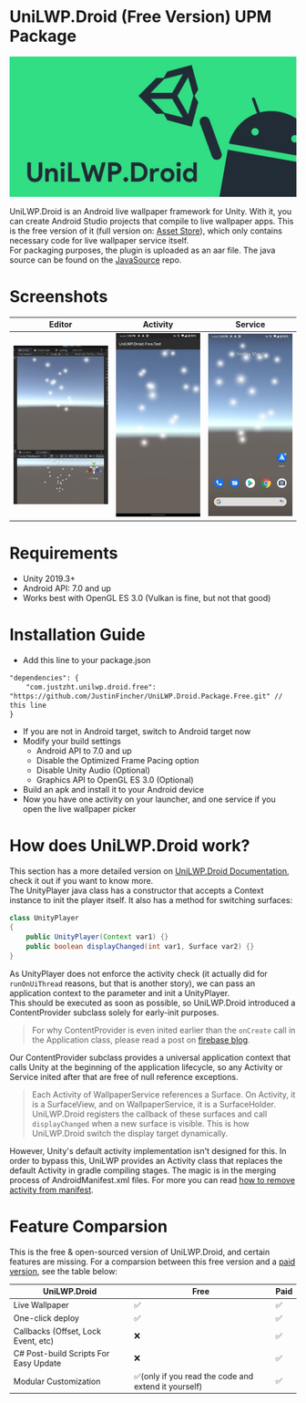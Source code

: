 # UniLWP.Droid (Free Version) UPM Package

![](Documentation~/unity-banner.jpg)

UniLWP.Droid is an Android live wallpaper framework for Unity. With it, you can create Android Studio projects that compile to live wallpaper apps. This is the free version of it (full version on: [Asset Store](http://u3d.as/1QVw)), which only contains necessary code for live wallpaper service itself.  
For packaging purposes, the plugin is uploaded as an aar file. The java source can be found on the [JavaSource](https://github.com/JustinFincher/UniLWP.Droid.Free.JavaSource) repo.

# Screenshots
| Editor             | Activity             |  Service |
:-------------------------:|:-------------------------:|:-------------------------:
![](Documentation~/unity-editor.jpg)  | ![](Documentation~/unity-activity.jpg)  |  ![](Documentation~/unity-service.jpg)

# Requirements

- Unity 2019.3+ 
- Android API: 7.0 and up
- Works best with OpenGL ES 3.0 (Vulkan is fine, but not that good)

# Installation Guide

- Add this line to your package.json
```
"dependencies": {
    "com.justzht.unilwp.droid.free": "https://github.com/JustinFincher/UniLWP.Droid.Package.Free.git" // this line
}
```
- If you are not in Android target, switch to Android target now
- Modify your build settings
  - Android API to 7.0 and up
  - Disable the Optimized Frame Pacing option
  - Disable Unity Audio (Optional)
  - Graphics API to OpenGL ES 3.0 (Optional)
- Build an apk and install it to your Android device
- Now you have one activity on your launcher, and one service if you open the live wallpaper picker

# How does UniLWP.Droid work?
This section has a more detailed version on [UniLWP.Droid Documentation](https://docs.google.com/document/d/10b5zDYjr2MDDKUhuUeq192YYoOb5YHcEqfLbr_5m9iM/edit?usp=sharing), check it out if you want to know more.  
The UnityPlayer java class has a constructor that accepts a Context instance to init the player itself. It also has a method for switching surfaces:
```java
class UnityPlayer
{
    public UnityPlayer(Context var1) {}
    public boolean displayChanged(int var1, Surface var2) {}
}
```
As UnityPlayer does not enforce the activity check (it actually did for `runOnUiThread` reasons, but that is another story), we can pass an application context to the parameter and init a UnityPlayer.   
This should be executed as soon as possible, so UniLWP.Droid introduced a ContentProvider subclass solely for early-init purposes. 
> For why ContentProvider is even inited earlier than the `onCreate` call in the Application class, please read a post on [firebase blog](http://firebase.googleblog.com/2016/12/how-does-firebase-initialize-on-android.html).   

Our ContentProvider subclass provides a universal application context that calls Unity at the beginning of the application lifecycle, so any Activity or Service inited after that are free of null reference exceptions.  
> Each Activity of WallpaperService references a Surface. On Activity, it is a SurfaceView, and on WallpaperService, it is a SurfaceHolder. UniLWP.Droid registers the callback of these surfaces and call `displayChanged` when a new surface is visible. This is how UniLWP.Droid switch the display target dynamically.  

However, Unity's default activity implementation isn't designed for this. In order to bypass this, UniLWP provides an Activity class that replaces the default Activity in gradle compiling stages. The magic is in the merging process of AndroidManifest.xml files. For more you can read [how to remove activity from manifest](https://developer.android.com/studio/build/manifest-merge).

# Feature Comparsion
This is the free & open-sourced version of UniLWP.Droid, and certain features are missing. For a comparsion between this free version and a [paid version](http://u3d.as/1QVw), see the table below:

| UniLWP.Droid                          | Free                                                | Paid |
|---------------------------------------|-----------------------------------------------------|------|
| Live Wallpaper                        | ✅                                                   | ✅    |
| One-click deploy                      | ✅                                                   | ✅    |
| Callbacks (Offset, Lock Event, etc)   | ❌                                                   | ✅    |
| C# Post-build Scripts For Easy Update | ❌                                                   | ✅    |
| Modular Customization                 | ✅(only if you read the code and extend it yourself) | ✅    |
